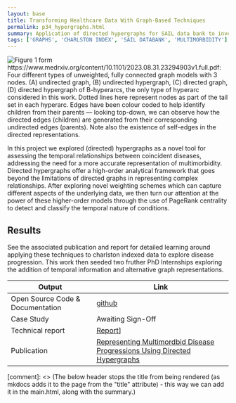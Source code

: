 ```yaml
---
layout: base
title: Transforming Healthcare Data With Graph-Based Techniques
permalink: p34_hypergraphs.html
summary: Application of directed hypergraphs for SAIL data bank to investigate disease progression
tags: ['GRAPHS', 'CHARLSTON INDEX', 'SAIL DATABANK', 'MULTIMORBIDITY']
---
```

![Figure 1 form https://www.medrxiv.org/content/10.1101/2023.08.31.23294903v1.full.pdf: Four different types of unweighted, fully connected graph models with 3 nodes. (A) undirected graph, (B) undirected hypergraph, (C) directed graph, (D) directed hypergraph of B-hyperarcs, the only type of hyperarc considered in this work. Dotted lines here represent nodes as part of the tail set in each hyperarc. Edges have been colour coded to help identify children from their parents — looking top-down, we can observe how the directed edges (children) are generated from their corresponding undirected edges (parents). Note also the existence of self-edges in the directed representations.](images/hypergraphs.png)

In this project we explored (directed) hypergraphs as a novel tool for assessing the temporal relationships between coincident diseases, addressing the need for a more accurate representation of multimorbidity. Directed hypergraphs offer a high-order analytical framework that goes beyond the limitations of directed graphs in representing complex relationships. After exploring novel weighting schemes which can capture different aspects of the underlying data, we then turn our attention at the power of these higher-order models through the use of PageRank centrality to detect and classify the temporal nature of conditions. 

## Results
See the associated publication and report for detailed learning around applying these techniques to charlston indexed data to explore disease progression.  This work then seeded two fruther PhD Internships exploring the addition of temporal information and alternative graph representations. 

| Output | Link |
| ---- | ---- |
| Open Source Code & Documentation | [github](https://github.com/nhsx/hypergraph-mm) |
| Case Study | Awaiting Sign-Off |
| Technical report | [Report](https://github.com/nhsx/hypergraph-mm/blob/main/reports/Hypergraph_mm_report_JB.pdf)] |
| Publication | [Representing Multimordbid Disease Progressions Using Directed Hypergraphs](https://www.medrxiv.org/content/10.1101/2023.08.31.23294903v1) |

[comment]: <> (The below header stops the title from being rendered (as mkdocs adds it to the page from the "title" attribute) - this way we can add it in the main.html, along with the summary.)
#
